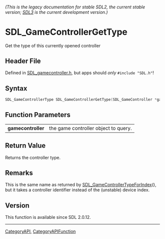 ###### (This is the legacy documentation for stable SDL2, the current stable version; [SDL3](https://wiki.libsdl.org/SDL3/) is the current development version.)
# SDL_GameControllerGetType

Get the type of this currently opened controller

## Header File

Defined in [SDL_gamecontroller.h](https://github.com/libsdl-org/SDL/blob/SDL2/include/SDL_gamecontroller.h), but apps should _only_ `#include "SDL.h"`!

## Syntax

```c
SDL_GameControllerType SDL_GameControllerGetType(SDL_GameController *gamecontroller);

```

## Function Parameters

|                        |                                      |
| ---------------------- | ------------------------------------ |
| **gamecontroller**     | the game controller object to query. |

## Return Value

Returns the controller type.

## Remarks

This is the same name as returned by
[SDL_GameControllerTypeForIndex](SDL_GameControllerTypeForIndex)(), but it
takes a controller identifier instead of the (unstable) device index.

## Version

This function is available since SDL 2.0.12.

----
[CategoryAPI](CategoryAPI), [CategoryAPIFunction](CategoryAPIFunction)

